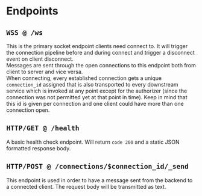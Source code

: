 # Endpoints

## `WSS @ /ws`

This is the primary socket endpoint clients need connect to. It will trigger the connection pipeline before and during connect and trigger a disconnect event on client disconnect. \
Messages are sent through the open connections to this endpoint both from client to server and vice versa. \
When connecting, every established connection gets a unique `connection_id` assigned that is also transported to every downstream service which is invoked at any point except for the authorizer (since the connection was not permitted yet at that point in time). Keep in mind that this id is given per connection and one client could have more than one connection open.

## `HTTP/GET @ /health`

A basic health check endpoint. Will return `code 200` and a static JSON formatted response body.

## `HTTP/POST @ /connections/$connection_id/_send`

This endpoint is used in order to have a message sent from the backend to a connected client. The request body will be transmitted as text.
